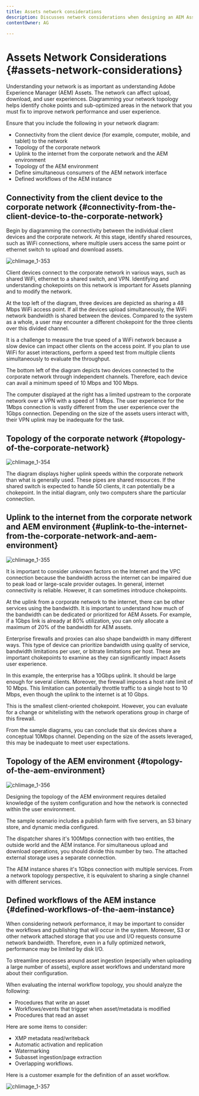 ```yaml
---
title: Assets network considerations
description: Discusses network considerations when designing an AEM Assets deployment.
contentOwner: AG

---
```


# Assets Network Considerations {#assets-network-considerations}

Understanding your network is as important as understanding Adobe Experience Manager (AEM) Assets. The network can affect upload, download, and user experiences. Diagramming your network topology helps identify choke points and sub-optimized areas in the network that you must fix to improve network performance and user experience.

Ensure that you include the following in your network diagram:

* Connectivity from the client device (for example, computer, mobile, and tablet) to the network
* Topology of the corporate network
* Uplink to the internet from the corporate network and the AEM environment
* Topology of the AEM environment
* Define simultaneous consumers of the AEM network interface
* Defined workflows of the AEM instance

## Connectivity from the client device to the corporate network {#connectivity-from-the-client-device-to-the-corporate-network}

Begin by diagramming the connectivity between the individual client devices and the corporate network. At this stage, identify shared resources, such as WiFi connections, where multiple users access the same point or ethernet switch to upload and download assets.

![chlimage_1-353](assets/chlimage_1-353.png)

Client devices connect to the corporate network in various ways, such as shared WiFi, ethernet to a shared switch, and VPN. Identifying and understanding chokepoints on this network is important for Assets planning and to modify the network.

At the top left of the diagram, three devices are depicted as sharing a 48 Mbps WiFi access point. If all the devices upload simultaneously, the WiFi network bandwidth is shared between the devices. Compared to the system as a whole, a user may encounter a different chokepoint for the three clients over this divided channel.

It is a challenge to measure the true speed of a WiFi network because a slow device can impact other clients on the access point. If you plan to use WiFi for asset interactions, perform a speed test from multiple clients simultaneously to evaluate the throughput.

The bottom left of the diagram depicts two devices connected to the corporate network through independent channels. Therefore, each device can avail a minimum speed of 10 Mbps and 100 Mbps.

The computer displayed at the right has a limited upstream to the corporate network over a VPN with a speed of 1 Mbps. The user experience for the 1Mbps connection is vastly different from the user experience over the 1Gbps connection. Depending on the size of the assets users interact with, their VPN uplink may be inadequate for the task.

## Topology of the corporate network {#topology-of-the-corporate-network}

![chlimage_1-354](assets/chlimage_1-354.png)

The diagram displays higher uplink speeds within the corporate network than what is generally used. These pipes are shared resources. If the shared switch is expected to handle 50 clients, it can potentially be a chokepoint. In the initial diagram, only two computers share the particular connection.

## Uplink to the internet from the corporate network and AEM environment {#uplink-to-the-internet-from-the-corporate-network-and-aem-environment}

![chlimage_1-355](assets/chlimage_1-355.png)

It is important to consider unknown factors on the Internet and the VPC connection because the bandwidth across the internet can be impaired due to peak load or large-scale provider outages. In general, internet connectivity is reliable. However, it can sometimes introduce chokepoints.

At the uplink from a corporate network to the internet, there can be other services using the bandwidth. It is important to understand how much of the bandwidth can be dedicated or prioritized for AEM Assets. For example, if a 1Gbps link is already at 80% utilization, you can only allocate a maximum of 20% of the bandwidth for AEM assets.

Enterprise firewalls and proxies can also shape bandwidth in many different ways. This type of device can prioritize bandwidth using quality of service, bandwidth limitations per user, or bitrate limitations per host. These are important chokepoints to examine as they can significantly impact Assets user experience.

In this example, the enterprise has a 10Gbps uplink. It should be large enough for several clients. Moreover, the firewall imposes a host rate limit of 10 Mbps. This limitation can potentially throttle traffic to a single host to 10 Mbps, even though the uplink to the internet is at 10 Gbps.

This is the smallest client-oriented chokepoint. However, you can evaluate for a change or whitelisting with the network operations group in charge of this firewall.

From the sample diagrams, you can conclude that six devices share a conceptual 10Mbps channel. Depending on the size of the assets leveraged, this may be inadequate to meet user expectations.

## Topology of the AEM environment {#topology-of-the-aem-environment}

![chlimage_1-356](assets/chlimage_1-356.png)

Designing the topology of the AEM environment requires detailed knowledge of the system configuration and how the network is connected within the user environment.

The sample scenario includes a publish farm with five servers, an S3 binary store, and dynamic media configured.

The dispatcher shares it's 100Mbps connection with two entities, the outside world and the AEM instance. For simultaneous upload and download operations, you should divide this number by two. The attached external storage uses a separate connection.

The AEM instance shares it's 1Gbps connection with multiple services. From a network topology perspective, it is equivalent to sharing a single channel with different services.

## Defined workflows of the AEM instance {#defined-workflows-of-the-aem-instance}

When considering network performance, it may be important to consider the workflows and publishing that will occur in the system. Moreover, S3 or other network attached storage that you use and I/O requests consume network bandwidth. Therefore, even in a fully optimized network, performance may be limited by disk I/O.

To streamline processes around asset ingestion (especially when uploading a large number of assets), explore asset workflows and understand more about their configuration.

When evaluating the internal workflow topology, you should analyze the following:

* Procedures that write an asset
* Workflows/events that trigger when asset/metadata is modified
* Procedures that read an asset

Here are some items to consider:

* XMP metadata read/writeback
* Automatic activation and replication
* Watermarking
* Subasset ingestion/page extraction
* Overlapping workflows.

Here is a customer example for the definition of an asset workflow.

![chlimage_1-357](assets/chlimage_1-357.png)

